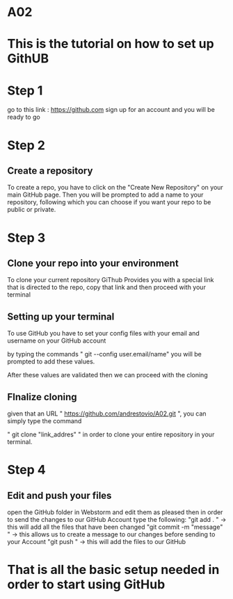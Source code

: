 # A02

# This is the tutorial on how to set up GithUB

# Step 1

go to this link : https://github.com
sign up for an account and you will be ready to go

# Step 2

## Create a repository

To create a repo, you have to click on the "Create New Repository" on your main GitHub page.
Then you will be prompted to add a name to your repository, following which you can choose if you want your repo to be public or private.

# Step 3 

## Clone your repo into your environment

To clone your current repository GiThub Provides you with a special link that is directed to the repo, copy that link and then proceed with your terminal

## Setting up your terminal
To use GitHub you have to set your config files with your email and username on your GitHub account

by typing the commands " git --config user.email/name" you will be prompted to add these values. 

After these values are validated then we can proceed with the cloning

## FInalize cloning 

given that an URL " https://github.com/andrestovio/A02.git ", you can simply type the command 

" git clone "link_addres" " in order to clone your entire repository in your terminal.

# Step 4 

## Edit and push your files

open the GitHub folder in Webstorm and edit them as pleased then in order to send the changes to our GitHub Account type the following:
"git add . " -> this will add all the files that have been changed
"git commit -m "message" " -> this allows us to create a message to our changes before sending to your Account
"git push " -> this will add the files to our GitHub

# That is all the basic setup needed in order to start using GitHub
